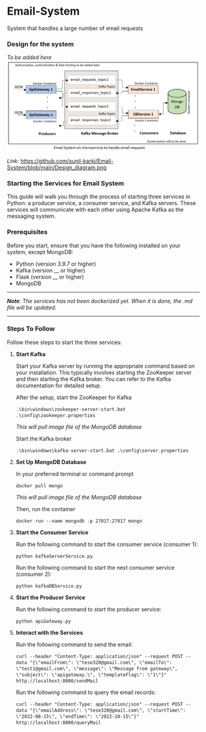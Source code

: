 # Email-System
System that handles a large number of email requests


### Design for the system
_To be added here_
![alt text](https://github.com/sunil-karki/Email-System/blob/main/Design_diagram.png)

_Link:_ https://github.com/sunil-karki/Email-System/blob/main/Design_diagram.png

### Starting the Services for Email System

This guide will walk you through the process of starting three services in Python: a producer service, a consumer service, and Kafka servers. These services will communicate with each other using Apache Kafka as the messaging system.

### Prerequisites

Before you start, ensure that you have the following installed on your system, except MongoDB:

- Python (version _3.9.7_ or higher)
- Kafka (version __ or higher)
- Flask (version __ or higher)
- MongoDB

------------

_**Note**: The services has not been dockerized yet. When it is done, the .md file will be updated._

------------

### Steps To Follow

Follow these steps to start the three services:

1. **Start Kafka**

   Start your Kafka server by running the appropriate command based on your installation. This typically involves starting the ZooKeeper server and then starting the Kafka broker. You can refer to the Kafka documentation for detailed setup.

   After the setup, start the ZooKeeper for Kafka
   ```shell
   .\bin\windows\zookeeper-server-start.bat .\config\zookeeper.properties
   ```
   _This will pull image file of the MongoDB database_

   Start the Kafka broker
   ```shell
   .\bin\windows\kafka-server-start.bat .\config\server.properties
   ```

2. **Set Up MongoDB Database**

   In your preferred terminal or command prompt
   
    ```shell
   docker pull mongo
   ```
   _This will pull image file of the MongoDB database_

    Then, run the container
    
   ```shell
   docker run --name mongodb -p 27017:27017 mongo
    ```
    
3. **Start the Consumer Service**

   Run the following command to start the consumer service (consumer 1):

   ```shell
   python kafkaServerService.py
    ```
   
    Run the following command to start the next consumer service (consumer 2):

   ```shell
   python kafkaDBService.py
    ```

4. **Start the Producer Service**

   Run the following command to start the producer service:

   ```shell
   python apiGateway.py
    ```
   
5. **Interact with the Services**
   
   Run the following command to send the email:
   ```shell
   curl --header "Content-Type: application/json" --request POST --data "{\"emailFrom\": \"tese320@gmail.com\", \"emailTo\": \"test1@gmail.com\", \"message\": \"Message from gateway\", \"subject\": \"apigateway.\", \"templateFlag\": \"1\"}"  http://localhost:8000/sendMail
   ```

   Run the following command to query the email records:
   ```shell
   curl --header "Content-Type: application/json" --request POST --data "{\"emailAddress\": \"tese320@gmail.com\", \"startTime\": \"2022-08-15\", \"endTime\": \"2022-10-15\"}" http://localhost:8000/queryMail
   ```
